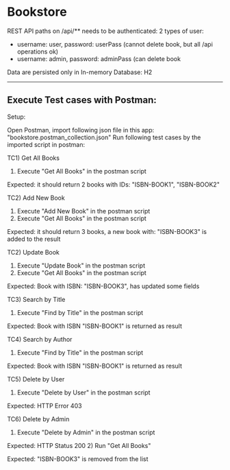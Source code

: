# Bookstore

REST API paths on /api/** needs to be authenticated:
2 types of user:
- username: user, password: userPass (cannot delete book, but all /api operations ok)
- username: admin, password: adminPass (can delete book

Data are persisted only in In-memory Database: H2

--------------------------------
Execute Test cases with Postman:
--------------------------------
Setup:

Open Postman, import following json file in this app:
"bookstore.postman_collection.json"
Run following test cases by the imported script in postman:

TC1) Get All Books
1) Execute "Get All Books" in the postman script

Expected: it should return 2 books with IDs: "ISBN-BOOK1", "ISBN-BOOK2"

TC2) Add New Book
1) Execute "Add New Book" in the postman script
2) Execute "Get All Books" in the postman script

Expected: it should return 3 books, a new book with: "ISBN-BOOK3" is added to the result

TC2) Update Book
1) Execute "Update Book" in the postman script
2) Execute "Get All Books" in the postman script

Expected: Book with ISBN: "ISBN-BOOK3", has updated some fields

TC3) Search by Title
1) Execute "Find by Title" in the postman script

Expected: Book with ISBN "ISBN-BOOK1" is returned as result

TC4) Search by Author
1) Execute "Find by Title" in the postman script

Expected: Book with ISBN "ISBN-BOOK1" is returned as result

TC5) Delete by User
1) Execute "Delete by User" in the postman script

Expected: HTTP Error 403

TC6) Delete by Admin
1) Execute "Delete by Admin" in the postman script

Expected: HTTP Status 200
2) Run "Get All Books"

Expected: "ISBN-BOOK3" is removed from the list

